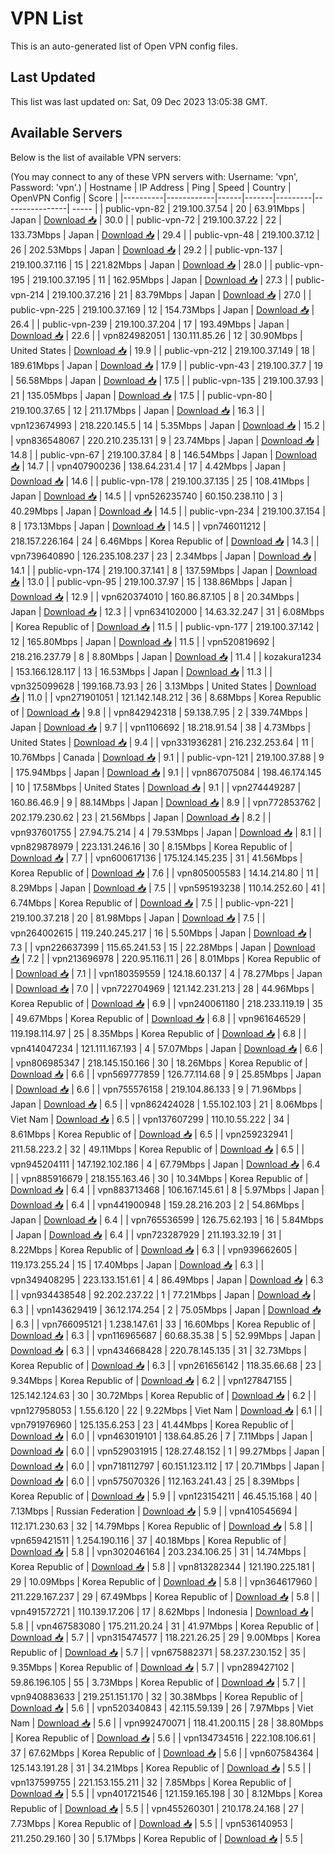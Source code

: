 # VPN List

This is an auto-generated list of Open VPN config files.

## Last Updated

This list was last updated on: Sat, 09 Dec 2023 13:05:38 GMT.

## Available Servers

Below is the list of available VPN servers:

(You may connect to any of these VPN servers with: Username: 'vpn', Password: 'vpn'.)
| Hostname | IP Address | Ping | Speed | Country | OpenVPN Config | Score |
|----------|------------|------|-------|---------|----------------| ----- |
| public-vpn-82 | 219.100.37.54 | 20 | 63.91Mbps | Japan | [Download 📥](./configs/server_0_JP.ovpn) | 30.0 |
| public-vpn-72 | 219.100.37.22 | 22 | 133.73Mbps | Japan | [Download 📥](./configs/server_1_JP.ovpn) | 29.4 |
| public-vpn-48 | 219.100.37.12 | 26 | 202.53Mbps | Japan | [Download 📥](./configs/server_2_JP.ovpn) | 29.2 |
| public-vpn-137 | 219.100.37.116 | 15 | 221.82Mbps | Japan | [Download 📥](./configs/server_3_JP.ovpn) | 28.0 |
| public-vpn-195 | 219.100.37.195 | 11 | 162.95Mbps | Japan | [Download 📥](./configs/server_4_JP.ovpn) | 27.3 |
| public-vpn-214 | 219.100.37.216 | 21 | 83.79Mbps | Japan | [Download 📥](./configs/server_5_JP.ovpn) | 27.0 |
| public-vpn-225 | 219.100.37.169 | 12 | 154.73Mbps | Japan | [Download 📥](./configs/server_6_JP.ovpn) | 26.4 |
| public-vpn-239 | 219.100.37.204 | 17 | 193.49Mbps | Japan | [Download 📥](./configs/server_7_JP.ovpn) | 22.6 |
| vpn824982051 | 130.111.85.26 | 12 | 30.90Mbps | United States | [Download 📥](./configs/server_8_US.ovpn) | 19.9 |
| public-vpn-212 | 219.100.37.149 | 18 | 189.61Mbps | Japan | [Download 📥](./configs/server_9_JP.ovpn) | 17.9 |
| public-vpn-43 | 219.100.37.7 | 19 | 56.58Mbps | Japan | [Download 📥](./configs/server_10_JP.ovpn) | 17.5 |
| public-vpn-135 | 219.100.37.93 | 21 | 135.05Mbps | Japan | [Download 📥](./configs/server_11_JP.ovpn) | 17.5 |
| public-vpn-80 | 219.100.37.65 | 12 | 211.17Mbps | Japan | [Download 📥](./configs/server_12_JP.ovpn) | 16.3 |
| vpn123674993 | 218.220.145.5 | 14 | 5.35Mbps | Japan | [Download 📥](./configs/server_13_JP.ovpn) | 15.2 |
| vpn836548067 | 220.210.235.131 | 9 | 23.74Mbps | Japan | [Download 📥](./configs/server_14_JP.ovpn) | 14.8 |
| public-vpn-67 | 219.100.37.84 | 8 | 146.54Mbps | Japan | [Download 📥](./configs/server_15_JP.ovpn) | 14.7 |
| vpn407900236 | 138.64.231.4 | 17 | 4.42Mbps | Japan | [Download 📥](./configs/server_16_JP.ovpn) | 14.6 |
| public-vpn-178 | 219.100.37.135 | 25 | 108.41Mbps | Japan | [Download 📥](./configs/server_17_JP.ovpn) | 14.5 |
| vpn526235740 | 60.150.238.110 | 3 | 40.29Mbps | Japan | [Download 📥](./configs/server_18_JP.ovpn) | 14.5 |
| public-vpn-234 | 219.100.37.154 | 8 | 173.13Mbps | Japan | [Download 📥](./configs/server_19_JP.ovpn) | 14.5 |
| vpn746011212 | 218.157.226.164 | 24 | 6.46Mbps | Korea Republic of | [Download 📥](./configs/server_20_KR.ovpn) | 14.3 |
| vpn739640890 | 126.235.108.237 | 23 | 2.34Mbps | Japan | [Download 📥](./configs/server_21_JP.ovpn) | 14.1 |
| public-vpn-174 | 219.100.37.141 | 8 | 137.59Mbps | Japan | [Download 📥](./configs/server_22_JP.ovpn) | 13.0 |
| public-vpn-95 | 219.100.37.97 | 15 | 138.86Mbps | Japan | [Download 📥](./configs/server_23_JP.ovpn) | 12.9 |
| vpn620374010 | 160.86.87.105 | 8 | 20.34Mbps | Japan | [Download 📥](./configs/server_24_JP.ovpn) | 12.3 |
| vpn634102000 | 14.63.32.247 | 31 | 6.08Mbps | Korea Republic of | [Download 📥](./configs/server_25_KR.ovpn) | 11.5 |
| public-vpn-177 | 219.100.37.142 | 12 | 165.80Mbps | Japan | [Download 📥](./configs/server_26_JP.ovpn) | 11.5 |
| vpn520819692 | 218.216.237.79 | 8 | 8.80Mbps | Japan | [Download 📥](./configs/server_27_JP.ovpn) | 11.4 |
| kozakura1234 | 153.166.128.117 | 13 | 16.53Mbps | Japan | [Download 📥](./configs/server_28_JP.ovpn) | 11.3 |
| vpn325099628 | 199.168.73.93 | 26 | 3.13Mbps | United States | [Download 📥](./configs/server_29_US.ovpn) | 11.0 |
| vpn271901051 | 121.142.148.212 | 36 | 8.68Mbps | Korea Republic of | [Download 📥](./configs/server_30_KR.ovpn) | 9.8 |
| vpn842942318 | 59.138.7.95 | 2 | 339.74Mbps | Japan | [Download 📥](./configs/server_31_JP.ovpn) | 9.7 |
| vpn1106692 | 18.218.91.54 | 38 | 4.73Mbps | United States | [Download 📥](./configs/server_32_US.ovpn) | 9.4 |
| vpn331936281 | 216.232.253.64 | 11 | 10.76Mbps | Canada | [Download 📥](./configs/server_33_CA.ovpn) | 9.1 |
| public-vpn-121 | 219.100.37.88 | 9 | 175.94Mbps | Japan | [Download 📥](./configs/server_34_JP.ovpn) | 9.1 |
| vpn867075084 | 198.46.174.145 | 10 | 17.58Mbps | United States | [Download 📥](./configs/server_35_US.ovpn) | 9.1 |
| vpn274449287 | 160.86.46.9 | 9 | 88.14Mbps | Japan | [Download 📥](./configs/server_36_JP.ovpn) | 8.9 |
| vpn772853762 | 202.179.230.62 | 23 | 21.56Mbps | Japan | [Download 📥](./configs/server_37_JP.ovpn) | 8.2 |
| vpn937601755 | 27.94.75.214 | 4 | 79.53Mbps | Japan | [Download 📥](./configs/server_38_JP.ovpn) | 8.1 |
| vpn829878979 | 223.131.246.16 | 30 | 8.15Mbps | Korea Republic of | [Download 📥](./configs/server_39_KR.ovpn) | 7.7 |
| vpn600617136 | 175.124.145.235 | 31 | 41.56Mbps | Korea Republic of | [Download 📥](./configs/server_40_KR.ovpn) | 7.6 |
| vpn805005583 | 14.14.214.80 | 11 | 8.29Mbps | Japan | [Download 📥](./configs/server_41_JP.ovpn) | 7.5 |
| vpn595193238 | 110.14.252.60 | 41 | 6.74Mbps | Korea Republic of | [Download 📥](./configs/server_42_KR.ovpn) | 7.5 |
| public-vpn-221 | 219.100.37.218 | 20 | 81.98Mbps | Japan | [Download 📥](./configs/server_43_JP.ovpn) | 7.5 |
| vpn264002615 | 119.240.245.217 | 16 | 5.50Mbps | Japan | [Download 📥](./configs/server_44_JP.ovpn) | 7.3 |
| vpn226637399 | 115.65.241.53 | 15 | 22.28Mbps | Japan | [Download 📥](./configs/server_45_JP.ovpn) | 7.2 |
| vpn213696978 | 220.95.116.11 | 26 | 8.01Mbps | Korea Republic of | [Download 📥](./configs/server_46_KR.ovpn) | 7.1 |
| vpn180359559 | 124.18.60.137 | 4 | 78.27Mbps | Japan | [Download 📥](./configs/server_47_JP.ovpn) | 7.0 |
| vpn722704969 | 121.142.231.213 | 28 | 44.96Mbps | Korea Republic of | [Download 📥](./configs/server_48_KR.ovpn) | 6.9 |
| vpn240061180 | 218.233.119.19 | 35 | 49.67Mbps | Korea Republic of | [Download 📥](./configs/server_49_KR.ovpn) | 6.8 |
| vpn961646529 | 119.198.114.97 | 25 | 8.35Mbps | Korea Republic of | [Download 📥](./configs/server_50_KR.ovpn) | 6.8 |
| vpn414047234 | 121.111.167.193 | 4 | 57.07Mbps | Japan | [Download 📥](./configs/server_51_JP.ovpn) | 6.6 |
| vpn806985347 | 218.145.150.166 | 30 | 18.26Mbps | Korea Republic of | [Download 📥](./configs/server_52_KR.ovpn) | 6.6 |
| vpn569777859 | 126.77.114.68 | 9 | 25.85Mbps | Japan | [Download 📥](./configs/server_53_JP.ovpn) | 6.6 |
| vpn755576158 | 219.104.86.133 | 9 | 71.96Mbps | Japan | [Download 📥](./configs/server_54_JP.ovpn) | 6.5 |
| vpn862424028 | 1.55.102.103 | 21 | 8.06Mbps | Viet Nam | [Download 📥](./configs/server_55_VN.ovpn) | 6.5 |
| vpn137607299 | 110.10.55.222 | 34 | 8.61Mbps | Korea Republic of | [Download 📥](./configs/server_56_KR.ovpn) | 6.5 |
| vpn259232941 | 211.58.223.2 | 32 | 49.11Mbps | Korea Republic of | [Download 📥](./configs/server_57_KR.ovpn) | 6.5 |
| vpn945204111 | 147.192.102.186 | 4 | 67.79Mbps | Japan | [Download 📥](./configs/server_58_JP.ovpn) | 6.4 |
| vpn885916679 | 218.155.163.46 | 30 | 10.34Mbps | Korea Republic of | [Download 📥](./configs/server_59_KR.ovpn) | 6.4 |
| vpn883713468 | 106.167.145.61 | 8 | 5.97Mbps | Japan | [Download 📥](./configs/server_60_JP.ovpn) | 6.4 |
| vpn441900948 | 159.28.216.203 | 2 | 54.86Mbps | Japan | [Download 📥](./configs/server_61_JP.ovpn) | 6.4 |
| vpn765536599 | 126.75.62.193 | 16 | 5.84Mbps | Japan | [Download 📥](./configs/server_62_JP.ovpn) | 6.4 |
| vpn723287929 | 211.193.32.19 | 31 | 8.22Mbps | Korea Republic of | [Download 📥](./configs/server_63_KR.ovpn) | 6.3 |
| vpn939662605 | 119.173.255.24 | 15 | 17.40Mbps | Japan | [Download 📥](./configs/server_64_JP.ovpn) | 6.3 |
| vpn349408295 | 223.133.151.61 | 4 | 86.49Mbps | Japan | [Download 📥](./configs/server_65_JP.ovpn) | 6.3 |
| vpn934438548 | 92.202.237.22 | 1 | 77.21Mbps | Japan | [Download 📥](./configs/server_66_JP.ovpn) | 6.3 |
| vpn143629419 | 36.12.174.254 | 2 | 75.05Mbps | Japan | [Download 📥](./configs/server_67_JP.ovpn) | 6.3 |
| vpn766095121 | 1.238.147.61 | 33 | 16.60Mbps | Korea Republic of | [Download 📥](./configs/server_68_KR.ovpn) | 6.3 |
| vpn116965687 | 60.68.35.38 | 5 | 52.99Mbps | Japan | [Download 📥](./configs/server_69_JP.ovpn) | 6.3 |
| vpn434668428 | 220.78.145.135 | 31 | 32.73Mbps | Korea Republic of | [Download 📥](./configs/server_70_KR.ovpn) | 6.3 |
| vpn261656142 | 118.35.66.68 | 23 | 9.34Mbps | Korea Republic of | [Download 📥](./configs/server_71_KR.ovpn) | 6.2 |
| vpn127847155 | 125.142.124.63 | 30 | 30.72Mbps | Korea Republic of | [Download 📥](./configs/server_72_KR.ovpn) | 6.2 |
| vpn127958053 | 1.55.6.120 | 22 | 9.22Mbps | Viet Nam | [Download 📥](./configs/server_73_VN.ovpn) | 6.1 |
| vpn791976960 | 125.135.6.253 | 23 | 41.44Mbps | Korea Republic of | [Download 📥](./configs/server_74_KR.ovpn) | 6.0 |
| vpn463019101 | 138.64.85.26 | 7 | 7.11Mbps | Japan | [Download 📥](./configs/server_75_JP.ovpn) | 6.0 |
| vpn529031915 | 128.27.48.152 | 1 | 99.27Mbps | Japan | [Download 📥](./configs/server_76_JP.ovpn) | 6.0 |
| vpn718112797 | 60.151.123.112 | 17 | 20.71Mbps | Japan | [Download 📥](./configs/server_77_JP.ovpn) | 6.0 |
| vpn575070326 | 112.163.241.43 | 25 | 8.39Mbps | Korea Republic of | [Download 📥](./configs/server_78_KR.ovpn) | 5.9 |
| vpn123154211 | 46.45.15.168 | 40 | 7.13Mbps | Russian Federation | [Download 📥](./configs/server_79_RU.ovpn) | 5.9 |
| vpn410545694 | 112.171.230.63 | 32 | 14.79Mbps | Korea Republic of | [Download 📥](./configs/server_80_KR.ovpn) | 5.8 |
| vpn659421511 | 1.254.190.116 | 37 | 40.18Mbps | Korea Republic of | [Download 📥](./configs/server_81_KR.ovpn) | 5.8 |
| vpn302046164 | 203.234.106.25 | 31 | 14.74Mbps | Korea Republic of | [Download 📥](./configs/server_82_KR.ovpn) | 5.8 |
| vpn813282344 | 121.190.225.181 | 29 | 10.09Mbps | Korea Republic of | [Download 📥](./configs/server_83_KR.ovpn) | 5.8 |
| vpn364617960 | 211.229.167.237 | 29 | 67.49Mbps | Korea Republic of | [Download 📥](./configs/server_84_KR.ovpn) | 5.8 |
| vpn491572721 | 110.139.17.206 | 17 | 8.62Mbps | Indonesia | [Download 📥](./configs/server_85_ID.ovpn) | 5.8 |
| vpn467583080 | 175.211.20.24 | 31 | 41.97Mbps | Korea Republic of | [Download 📥](./configs/server_86_KR.ovpn) | 5.7 |
| vpn315474577 | 118.221.26.25 | 29 | 9.00Mbps | Korea Republic of | [Download 📥](./configs/server_87_KR.ovpn) | 5.7 |
| vpn675882371 | 58.237.230.152 | 35 | 9.35Mbps | Korea Republic of | [Download 📥](./configs/server_88_KR.ovpn) | 5.7 |
| vpn289427102 | 59.86.196.105 | 55 | 3.73Mbps | Korea Republic of | [Download 📥](./configs/server_89_KR.ovpn) | 5.7 |
| vpn940883633 | 219.251.151.170 | 32 | 30.38Mbps | Korea Republic of | [Download 📥](./configs/server_90_KR.ovpn) | 5.6 |
| vpn520340843 | 42.115.59.139 | 26 | 7.97Mbps | Viet Nam | [Download 📥](./configs/server_91_VN.ovpn) | 5.6 |
| vpn992470071 | 118.41.200.115 | 28 | 38.80Mbps | Korea Republic of | [Download 📥](./configs/server_92_KR.ovpn) | 5.6 |
| vpn134734516 | 222.108.106.61 | 37 | 67.62Mbps | Korea Republic of | [Download 📥](./configs/server_93_KR.ovpn) | 5.6 |
| vpn607584364 | 125.143.191.28 | 31 | 34.21Mbps | Korea Republic of | [Download 📥](./configs/server_94_KR.ovpn) | 5.5 |
| vpn137599755 | 221.153.155.211 | 32 | 7.85Mbps | Korea Republic of | [Download 📥](./configs/server_95_KR.ovpn) | 5.5 |
| vpn401721546 | 121.159.165.198 | 30 | 8.12Mbps | Korea Republic of | [Download 📥](./configs/server_96_KR.ovpn) | 5.5 |
| vpn455260301 | 210.178.24.168 | 27 | 7.73Mbps | Korea Republic of | [Download 📥](./configs/server_97_KR.ovpn) | 5.5 |
| vpn536140953 | 211.250.29.160 | 30 | 5.17Mbps | Korea Republic of | [Download 📥](./configs/server_98_KR.ovpn) | 5.5 |
